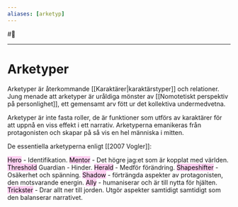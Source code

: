```yaml
---
aliases: [arketyp]
--- 
```

#🌲 
- - - 
# Arketyper

Arketyper är återkommande [[Karaktärer|karaktärstyper]] och relationer. Jung menade att arketyper är uråldiga mönster av [[Nomotetiskt perspektiv på personlighet]], ett gemensamt arv fött ur det kollektiva undermedvetna.

Arketyper är inte fasta roller, de är funktioner som utförs av karaktärer för att uppnå en viss effekt i ett narrativ. Arketyperna emanikeras från protagonisten och skapar på så vis en hel människa i mitten.

De essentiella arketyperna enligt [[2007 Vogler]]:

<mark style="background: #FFB8EBA6;">Hero</mark> - Identifikation.
<mark style="background: #FFB8EBA6;">Mentor</mark> - Det högre jag:et som är kopplat med världen.
<mark style="background: #FFB8EBA6;">Threshold</mark> Guardian - Hinder.
<mark style="background: #FFB8EBA6;">Herald</mark> - Medför förändring.
<mark style="background: #FFB8EBA6;">Shapeshifter</mark> - Osäkerhet och spänning.
<mark style="background: #FFB8EBA6;">Shadow</mark> - förträngda aspekter av protagonisten, den motsvarande energin.
<mark style="background: #FFB8EBA6;">Ally</mark> - humaniserar och är till nytta för hjälten.
<mark style="background: #FFB8EBA6;">Trickster</mark> - Drar allt ner till jorden. Utgör aspekter samtidigt samtidigt som den balanserar narrativet.